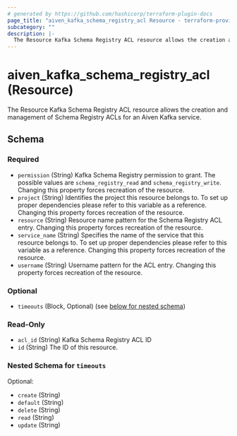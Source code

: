 ```yaml
---
# generated by https://github.com/hashicorp/terraform-plugin-docs
page_title: "aiven_kafka_schema_registry_acl Resource - terraform-provider-aiven"
subcategory: ""
description: |-
  The Resource Kafka Schema Registry ACL resource allows the creation and management of Schema Registry ACLs for an Aiven Kafka service.
---
```


# aiven_kafka_schema_registry_acl (Resource)

The Resource Kafka Schema Registry ACL resource allows the creation and management of Schema Registry ACLs for an Aiven Kafka service.



<!-- schema generated by tfplugindocs -->
## Schema

### Required

- `permission` (String) Kafka Schema Registry permission to grant. The possible values are `schema_registry_read` and `schema_registry_write`. Changing this property forces recreation of the resource.
- `project` (String) Identifies the project this resource belongs to. To set up proper dependencies please refer to this variable as a reference. Changing this property forces recreation of the resource.
- `resource` (String) Resource name pattern for the Schema Registry ACL entry. Changing this property forces recreation of the resource.
- `service_name` (String) Specifies the name of the service that this resource belongs to. To set up proper dependencies please refer to this variable as a reference. Changing this property forces recreation of the resource.
- `username` (String) Username pattern for the ACL entry. Changing this property forces recreation of the resource.

### Optional

- `timeouts` (Block, Optional) (see [below for nested schema](#nestedblock--timeouts))

### Read-Only

- `acl_id` (String) Kafka Schema Registry ACL ID
- `id` (String) The ID of this resource.

<a id="nestedblock--timeouts"></a>
### Nested Schema for `timeouts`

Optional:

- `create` (String)
- `default` (String)
- `delete` (String)
- `read` (String)
- `update` (String)
